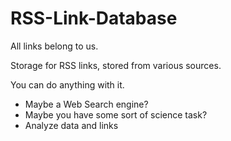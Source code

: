 # RSS-Link-Database

All links belong to us.

Storage for RSS links, stored from various sources.

You can do anything with it.

 - Maybe a Web Search engine?
 - Maybe you have some sort of science task?
 - Analyze data and links
